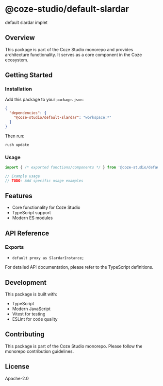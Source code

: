 # @coze-studio/default-slardar

default slardar implet

## Overview

This package is part of the Coze Studio monorepo and provides architecture functionality. It serves as a core component in the Coze ecosystem.

## Getting Started

### Installation

Add this package to your `package.json`:

```json
{
  "dependencies": {
    "@coze-studio/default-slardar": "workspace:*"
  }
}
```

Then run:

```bash
rush update
```

### Usage

```typescript
import { /* exported functions/components */ } from '@coze-studio/default-slardar';

// Example usage
// TODO: Add specific usage examples
```

## Features

- Core functionality for Coze Studio
- TypeScript support
- Modern ES modules

## API Reference

### Exports

- `default proxy as SlardarInstance;`


For detailed API documentation, please refer to the TypeScript definitions.

## Development

This package is built with:

- TypeScript
- Modern JavaScript
- Vitest for testing
- ESLint for code quality

## Contributing

This package is part of the Coze Studio monorepo. Please follow the monorepo contribution guidelines.

## License

Apache-2.0
